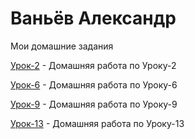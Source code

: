 # Ваньёв Александр

 Мои домашние задания
 
 [Урок-2](https://github.com/xamarama/xamarama.github.io/tree/master/lesson-2) - Домашняя работа по Уроку-2
 
 [Урок-6](https://xamarama.github.io/lesson-6/) - Домашняя работа по Уроку-6
 
 [Урок-9](https://xamarama.github.io/lesson-9/) - Домашняя работа по Уроку-9
 
 [Урок-13](https://xamarama.github.io/lesson_13/) - Домашняя работа по Уроку-13
